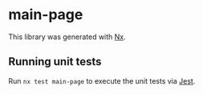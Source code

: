 # main-page

This library was generated with [Nx](https://nx.dev).

## Running unit tests

Run `nx test main-page` to execute the unit tests via [Jest](https://jestjs.io).
